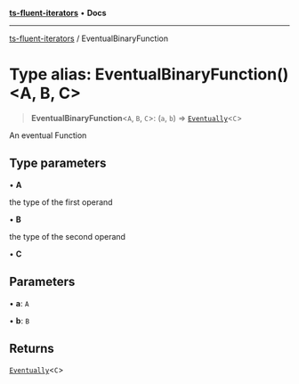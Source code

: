 [**ts-fluent-iterators**](../README.md) • **Docs**

---

[ts-fluent-iterators](../README.md) / EventualBinaryFunction

# Type alias: EventualBinaryFunction()\<A, B, C\>

> **EventualBinaryFunction**\<`A`, `B`, `C`\>: (`a`, `b`) => [`Eventually`](Eventually.md)\<`C`\>

An eventual Function

## Type parameters

• **A**

the type of the first operand

• **B**

the type of the second operand

• **C**

## Parameters

• **a**: `A`

• **b**: `B`

## Returns

[`Eventually`](Eventually.md)\<`C`\>

